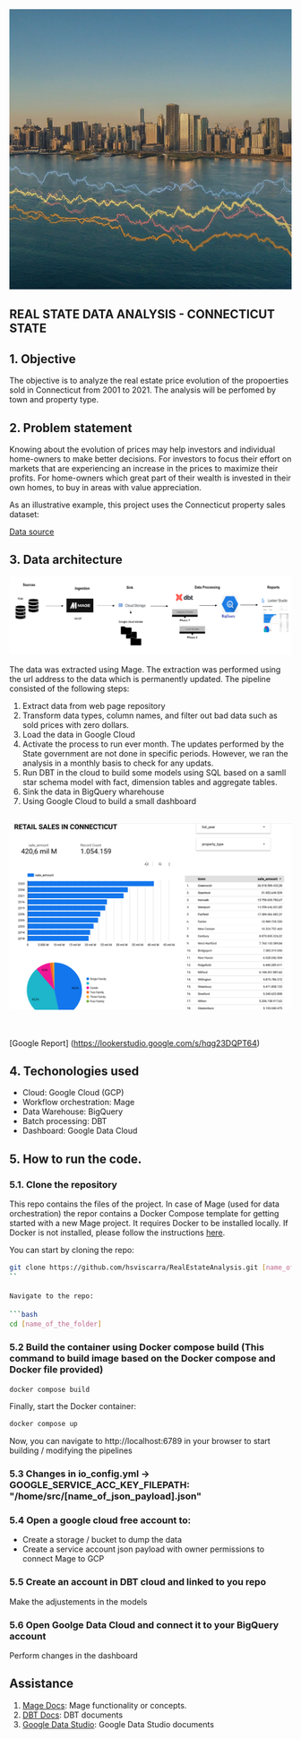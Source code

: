 <div>
  <img src="https://raw.githubusercontent.com/hsviscarra/RealEstateAnalysis/main/Static_files/retail_image.jpeg" style="width: 100%; height: 500px;">
</div>

## REAL STATE DATA ANALYSIS - CONNECTICUT STATE



## 1. Objective

The objective is to analyze the real estate price evolution of the propoerties sold in Connecticut from 2001 to 2021. The analysis will be perfomed by town and property type.


## 2. Problem statement

Knowing about the evolution of prices may help investors and individual home-owners to make better decisions. 
For investors to focus their effort on markets that are experiencing an increase in the prices to maximize their profits.
For home-owners which great part of their wealth is invested in their own homes, to buy in areas with value appreciation.

As an illustrative example, this project uses the Connecticut property sales dataset:

[Data source](https://catalog.data.gov/dataset/real-estate-sales-2001-2018)


## 3. Data architecture 

<img src="https://raw.githubusercontent.com/hsviscarra/RealEstateAnalysis/main/Static_files/Data%20Architecture.png">

The data was extracted using Mage. The extraction was performed using the url address to the data which is permanently updated. The pipeline consisted of the following steps:
1. Extract data from web page repository
2. Transform data types, column names, and filter out bad data such as sold prices with zero dollars.
3. Load the data in Google Cloud
4. Activate the process to run ever month. The updates performed by the State government are not done in specific periods. However, we ran the analysis in a monthly basis to check for any updats.
5. Run DBT in the cloud to build some models using SQL based on a samll star schema model with fact, dimension tables and aggregate tables.
6. Sink the data in BigQuery wharehouse
8. Using Google Cloud to build a small dashboard
<br>
<div>
<img src="https://raw.githubusercontent.com/hsviscarra/RealEstateAnalysis/main/Static_files/Dashboard%20example.png">
</div>
<br>
<br>

[Google Report] (https://lookerstudio.google.com/s/hqg23DQPT64)

## 4. Techonologies used
- Cloud: Google Cloud (GCP)
- Workflow orchestration: Mage
- Data Warehouse: BigQuery
- Batch processing: DBT
- Dashboard: Google Data Cloud



## 5. How to run the code.

### 5.1. Clone the repository
This repo contains the files of the project. In case of Mage (used for data orchestration) the repor contains a Docker Compose template for getting started with a new Mage project. It requires Docker to be installed locally. If Docker is not installed, please follow the instructions [here](https://docs.docker.com/get-docker/). 

You can start by cloning the repo:

```bash
git clone https://github.com/hsviscarra/RealEstateAnalysis.git [name_of_the_folder]
``

Navigate to the repo:

```bash
cd [name_of_the_folder]
```

### 5.2 Build the container using Docker compose build (This command to build image based on the Docker compose and Docker file provided)

```bash
docker compose build
```

Finally, start the Docker container:

```bash
docker compose up
```

Now, you can navigate to http://localhost:6789 in your browser to start building / modifying the pipelines

### 5.3 Changes in io_config.yml -> GOOGLE_SERVICE_ACC_KEY_FILEPATH: "/home/src/[name_of_json_payload].json"

### 5.4 Open a google cloud free account to:
   - Create a storage / bucket to dump the data
   - Create a service account json payload with owner permissions to connect Mage to GCP

### 5.5 Create an account in DBT cloud and linked to you repo
Make the adjustements in the models

### 5.6 Open Goolge Data Cloud and connect it to your BigQuery account
Perform changes in the dashboard

## Assistance

1. [Mage Docs](https://docs.mage.ai/introduction/overview): Mage functionality or concepts.
2. [DBT Docs](https://docs.getdbt.com/docs/introduction): DBT documents 
4. [Google Data Studio](https://lookerstudio.google.com/navigation/reporting): Google Data Studio documents




